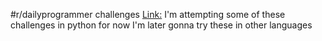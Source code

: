 #r/dailyprogrammer challenges
[Link:](https://www.reddit.com/r/dailyprogrammer/)
I'm attempting some of these challenges in python for now
I'm later gonna try these in other languages